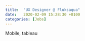 ```yaml
---
title:  "UX Designer @ Fluksaqua"
date:   2020-02-09 15:28:30 +0100
categories: [Jobs]
---
```


Mobile, tableau
